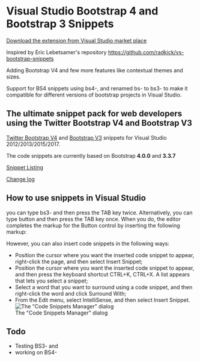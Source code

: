 Visual Studio Bootstrap 4 and Bootstrap 3 Snippets 
=====================================

[Download the extension from Visual Studio market place](https://marketplace.visualstudio.com/items?itemName=RADKick.VSBootstrapSnippets)

Inspired by Eric Lebetsamer's repository https://github.com/radkick/vs-bootstrap-snippets 

Adding Bootstrap V4 and few more features like contextual themes and sizes. 

Support for BS4 snippets using bs4-, and renamed bs- to bs3- to make it compatible for different versions of bootstrap projects in Visual Studio.

## The ultimate snippet pack for web developers using the Twitter Bootstrap V4 and Bootstrap V3

[Twitter Bootstrap V4](https://getbootstrap.com/) and [Bootstrap V3](https://getbootstrap.com/docs/3.3/) snippets for Visual Studio 2012/2013/2015/2017.

The code snippets are currently based on Bootstrap **4.0.0** and **3.3.7** 

[Snippet Listing](https://github.com/radkick/vs-bootstrap-snippets/blob/master/snippet-listing.md)

[Change log](https://github.com/radkick/vs-bootstrap-snippets/blob/master/change-log.md)

## How to use snippets in Visual Studio

you can type bs3- and then press the TAB key twice. Alternatively, you can type button and then press the TAB key once. When you do, the editor completes the markup for the Button control by inserting the following markup:

However, you can also insert code snippets in the following ways:

* Position the cursor where you want the inserted code snippet to appear, right-click the page, and then select Insert Snippet;
* Position the cursor where you want the inserted code snippet to appear, and then press the keyboard shortcut CTRL+K, CTRL+X. A list appears that lets you select a snippet;
* Select a word that you want to surround using a code snippet, and then right-click the word and click Surround With;
* From the Edit menu, select IntelliSense, and then select Insert Snippet.
![The "Code Snippets Manager" dialog](VS-Bootstrap-Snippets/preview.png)  
The "Code Snippets Manager" dialog


Todo
----

* Testing BS3- and 
* working on BS4-
